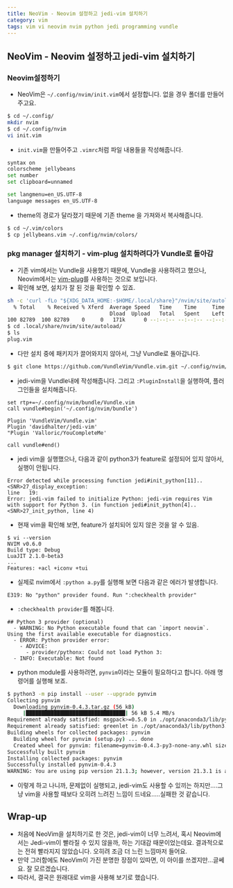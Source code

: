 ```yaml
---
title: NeoVim - Neovim 설정하고 jedi-vim 설치하기
category: vim
tags: vim vi neovim nvim python jedi programming vundle
---
```


## NeoVim - Neovim 설정하고 jedi-vim 설치하기

### Neovim설정하기 

- NeoVim은 `~/.config/nvim/init.vim`에서 설정합니다. 없을 경우 폴더를 만들어 주고요. 

```bash
$ cd ~/.config/
mkdir nvim
$ cd ~/.config/nvim
vi init.vim
```

- `init.vim`을 만들어주고 `.vimrc`처럼 파일 내용들을 작성해줍니다.

```bash
syntax on
colorscheme jellybeans
set number
set clipboard=unnamed

set langmenu=en_US.UTF-8
language messages en_US.UTF-8
```

- theme의 경로가 달라졌기 때문에 기존 theme 을 가져와서 복사해줍니다.

```bash
$ cd ~/.vim/colors
$ cp jellybeans.vim ~/.config/nvim/colors/
```

### pkg manager 설치하기 - vim-plug 설치하려다가 Vundle로 돌아감

- 기존 vim에서는 Vundle을 사용했기 때문에, Vundle을 사용하려고 했으나, Neovim에서는 [vim-plug](https://github.com/junegunn/vim-plug)를 사용하는 것으로 보입니다.
- 확인해 보면, 설치가 잘 된 것을 확인할 수 있죠.

```bash
sh -c 'curl -fLo "${XDG_DATA_HOME:-$HOME/.local/share}"/nvim/site/autoload/plug.vim --create-dirs https://raw.githubusercontent.com/junegunn/vim-plug/master/plug.vim'
  % Total    % Received % Xferd  Average Speed   Time    Time     Time  Current
                                 Dload  Upload   Total   Spent    Left  Speed
100 82789  100 82789    0     0   171k      0 --:--:-- --:--:-- --:--:--  170k
$ cd .local/share/nvim/site/autoload/
$ ls
plug.vim
```

- 다만 설치 중에 패키지가 끌어와지지 않아서, 그냥 Vundle로 돌아갑니다.

```bash
$ git clone https://github.com/VundleVim/Vundle.vim.git ~/.config/nvim/bundle/Vundle.vim
```

- jedi-vim을 Vundle내에 작성해줍니다. 그리고 `:PluginInstall`을 실행하여, 플러그인들을 설치해줍니다.

```vimrc
set rtp+=~/.config/nvim/bundle/Vundle.vim
call vundle#begin('~/.config/nvim/bundle')
 
Plugin 'VundleVim/Vundle.vim'
Plugin 'davidhalter/jedi-vim'
"Plugin 'Valloric/YouCompleteMe'
 
call vundle#end()
```

- jedi vim을 실행했으나, 다음과 같이 python3가 feature로 설정되어 있지 않아서, 실행이 안됩니다.

```plaintext
Error detected while processing function jedi#init_python[11]..<SNR>27_display_exception:
line   19:
Error: jedi-vim failed to initialize Python: jedi-vim requires Vim with support for Python 3. (in function jedi#init_python[4]..<SNR>27_init_python, line 4)
```

- 현재 vim을 확인해 보면, feature가 설치되어 있지 않은 것을 알 수 있음. 

```plaintext
$ vi --version
NVIM v0.6.0
Build type: Debug
LuaJIT 2.1.0-beta3
...
Features: +acl +iconv +tui
```

- 실제로 nvim에서 `:python a.py`를 실행해 보면 다음과 같은 에러가 발생합니다.

```plaintext
E319: No "python" provider found. Run ":checkhealth provider" 
```

- `:checkhealth provider`를 해봅니다.

```plaintext
## Python 3 provider (optional)
  - WARNING: No Python executable found that can `import neovim`. Using the first available executable for diagnostics.
  - ERROR: Python provider error:
    - ADVICE:
      - provider/pythonx: Could not load Python 3:
  - INFO: Executable: Not found
```

- python module를 사용하려면, `pynvim`이라는 모듈이 필요하다고 합니다. 아래 명령어를 실행해 보죠.

```bash
$ python3 -m pip install --user --upgrade pynvim
Collecting pynvim
  Downloading pynvim-0.4.3.tar.gz (56 kB)
     |████████████████████████████████| 56 kB 5.4 MB/s 
Requirement already satisfied: msgpack>=0.5.0 in ./opt/anaconda3/lib/python3.7/site-packages (from pynvim) (0.6.1)
Requirement already satisfied: greenlet in ./opt/anaconda3/lib/python3.7/site-packages (from pynvim) (0.4.15)
Building wheels for collected packages: pynvim
  Building wheel for pynvim (setup.py) ... done
  Created wheel for pynvim: filename=pynvim-0.4.3-py3-none-any.whl size=41588 sha256=...
Successfully built pynvim
Installing collected packages: pynvim
Successfully installed pynvim-0.4.3
WARNING: You are using pip version 21.1.3; however, version 21.3.1 is available.
```

- 이렇게 하고 나니까, 문제없이 실행되고, jedi-vim도 사용할 수 있끼는 하지만....그냥 vim을 사용할 때보다 오히려 느려진 느낌이 드네요.....실패한 것 같습니다.

## Wrap-up

- 처음에 NeoVim을 설치하기로 한 것은, jedi-vim이 너무 느려서, 혹시 Neovim에서는 Jedi-vim이 빨라질 수 있지 않을까, 하는 기대감 때문이었는데요. 결과적으로는 전혀 빨라지지 않았습니다. 오히려 조금 더 느린 느낌마저 들어요.
- 만약 그러함에도 NeoVim이 가진 분명한 장점이 있따면, 이 아이를 쓰겠지만...글쎄요. 잘 모르겠습니다.
- 따라서, 결국은 원래대로 vim을 사용해 보기로 했습니다.
